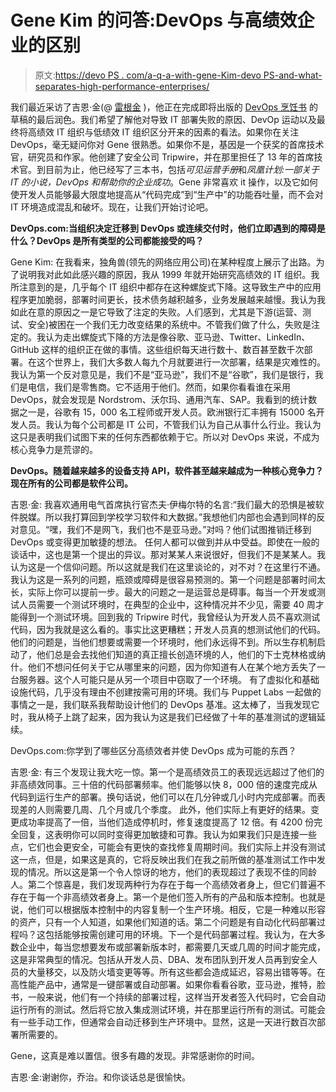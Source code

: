 # Gene Kim 的问答:DevOps 与高绩效企业的区别

> 原文:[https://devo PS . com/a-q-a-with-gene-Kim-devo PS-and-what-separates-high-performance-enterprises/](https://devops.com/a-q-a-with-gene-kim-devops-and-what-separates-high-performing-enterprises/)

我们最近采访了吉恩·金(@ [雷根金](https://twitter.com/realgenekim) )，他正在完成即将出版的 [DevOps 烹饪书](http://www.realgenekim.me/devops-cookbook/) 的草稿的最后润色。我们希望了解他对导致 IT 部署失败的原因、DevOp 运动以及最终将高绩效 IT 组织与低绩效 IT 组织区分开来的因素的看法。如果你在关注 DevOps，毫无疑问你对 Gene 很熟悉。如果你不是，基因是一个获奖的首席技术官，研究员和作家。他创建了安全公司 Tripwire，并在那里担任了 13 年的首席技术官。到目前为止，他已经写了三本书，包括*可见运营手册*和*凤凰计划:一部关于 IT 的小说，DevOps 和帮助你的企业成功*。Gene 非常喜欢 it 操作，以及它如何使开发人员能够最大限度地提高从“代码完成”到“生产中”的功能吞吐量，而不会对 IT 环境造成混乱和破坏。现在，让我们开始讨论吧。

**DevOps.com:当组织决定迁移到 DevOps 或连续交付时，他们立即遇到的障碍是什么？DevOps 是所有类型的公司都能接受的吗？**

Gene Kim: 在我看来，独角兽(领先的网络应用公司)在某种程度上展示了出路。为了说明我对此如此感兴趣的原因，我从 1999 年就开始研究高绩效的 IT 组织。我所注意到的是，几乎每个 IT 组织中都存在这种螺旋式下降。这导致生产中的应用程序更加脆弱，部署时间更长，技术债务越积越多，业务发展越来越慢。我认为我如此在意的原因之一是它导致了注定的失败。人们感到，尤其是下游(运营、测试、安全)被困在一个我们无力改变结果的系统中。不管我们做了什么，失败是注定的。我认为走出螺旋式下降的方法是像谷歌、亚马逊、Twitter、LinkedIn、GitHub 这样的组织正在做的事情。这些组织每天进行数十、数百甚至数千次部署。在这个世界上，我们大多数人每九个月就要进行一次部署，结果是灾难性的。我认为第一个反对意见是，我们不是“亚马逊”，我们不是“谷歌”，我们是银行，我们是电信，我们是零售商。它不适用于他们。然而，如果你看看谁在采用 DevOps，就会发现是 Nordstrom、沃尔玛、通用汽车、SAP。我看到的统计数据之一是，谷歌有 15，000 名工程师或开发人员。欧洲银行汇丰拥有 15000 名开发人员。我认为每个公司都是 IT 公司，不管我们认为自己从事什么行业。我认为这只是表明我们试图下来的任何东西都依赖于它。所以对 DevOps 来说，不成为核心竞争力是荒谬的。

**DevOps。随着越来越多的设备支持 API，软件甚至越来越成为一种核心竞争力？现在所有的公司都是软件公司。**

吉恩·金: 我喜欢通用电气首席执行官杰夫·伊梅尔特的名言:“我们最大的恐惧是被软件脱媒。所以我打算回到学校学习软件和大数据。”我想他们内部也会遇到同样的反对意见。“嘿，我们不是网飞，我们也不是亚马逊。”对吗？他们试图推销迁移到 DevOps 或变得更加敏捷的想法。 任何人都可以做到并从中受益。即使在一般的谈话中，这也是第一个提出的异议。那对某某人来说很好，但我们不是某某人。我认为这是一个信仰问题。所以这就是我们在这里谈论的，对不对？在这里行不通。我认为这是一系列的问题，瓶颈或障碍是很容易预测的。第一个问题是部署时间太长，实际上你可以提前一步。最大的问题之一是运营总是碍事。每当一个开发或测试人员需要一个测试环境时，在典型的企业中，这种情况并不少见，需要 40 周才能得到一个测试环境。回到我的 Tripwire 时代，我曾经认为开发人员不喜欢测试代码，因为我就是这么看的。事实比这更糟糕；开发人员真的想测试他们的代码。他们的问题是，当他们想要或需要一个环境时，他们永远得不到。所以生存机制启动了，他们总是会去找他们知道的真正擅长创造环境的人，他们的下士克林格或纳什。他们不想问任何关于它从哪里来的问题，因为你知道有人在某个地方丢失了一台服务器。这个人可能只是从另一个项目中窃取了一个环境。 有了虚拟化和基础设施代码，几乎没有理由不创建按需可用的环境。我们与 Puppet Labs 一起做的事情之一是，我们联系我帮助设计他们的 DevOps 基准。这太棒了，当我发现它时，我从椅子上跳了起来，因为我认为这是我们已经做了十年的基准测试的逻辑延续。

DevOps.com:你学到了哪些区分高绩效者并使 DevOps 成为可能的东西？

吉恩·金: 有三个发现让我大吃一惊。第一个是高绩效员工的表现远远超过了他们的非高绩效同事。三十倍的代码部署频率。他们能够以快 8，000 倍的速度完成从代码到运行生产的部署。换句话说，他们可以在几分钟或几小时内完成部署。而表现差的人则需要几周、几个月或几个季度。 此外，他们实际上有更好的结果。变更成功率提高了一倍，当他们造成停机时，修复速度提高了 12 倍。有 4200 份完全回复，这表明你可以同时变得更加敏捷和可靠。我认为如果我们只是连接一些点，它们也会更安全，可能会有更快的查找修复周期时间。我们实际上并没有测试这一点，但是，如果这是真的，它将反映出我们在我之前所做的基准测试工作中发现的情况。所以这是第一个令人惊讶的地方，他们的表现超过了表现不佳的同龄人。第二个惊喜是，我们发现两种行为存在于每一个高绩效者身上，但它们普遍不存在于每一个非高绩效者身上。第一个是他们签入所有的产品和版本控制。也就是说，他们可以根据版本控制中的内容复制一个生产环境。相反，它是一种难以形容的资产，只有一个人知道，如果他们知道的话。第二个问题是有自动化代码部署过程吗？这包括能够按需创建可用的环境。下一个是代码部署过程。我认为，在大多数企业中，每当您想要发布或部署新版本时，都需要几天或几周的时间才能完成，这是非常典型的情况。包括从开发人员、DBA、发布团队到开发人员再到安全人员的大量移交，以及防火墙变更等等。所有这些都会造成延迟，容易出错等等。在高性能产品中，通常是一键部署或自动部署。如果你看看谷歌，亚马逊，推特，脸书，一般来说，他们有一个持续的部署过程，这样当开发者签入代码时，它会自动运行所有的测试。然后将它放入集成测试环境，并在那里运行所有的测试。可能会有一些手动工作，但通常会自动迁移到生产环境中。显然，这是一天进行数百次部署所需要的。

Gene，这真是难以置信。很多有趣的发现。非常感谢你的时间。

吉恩·金:谢谢你，乔治。和你谈话总是很愉快。